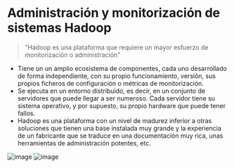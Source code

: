 # Administración y monitorización de sistemas Hadoop

> "Hadoop es una plataforma que requiere un mayor esfuerzo de monitorización o administración"

- Tiene un un amplio ecosistema de componentes, cada uno desarrollado de forma independiente,
con su propio funcionamiento, versión, sus propios ficheros de configuración o métricas de
monitorización.
- Se ejecuta en un entorno distribuido, es decir, en un conjunto de servidores que puede llegar a ser
numeroso. Cada servidor tiene su sistema operativo, y por supuesto, su propio hardware que puede
tener fallos.
- Hadoop es una plataforma con un nivel de madurez inferior a otras soluciones que tienen una base
instalada muy grande y la experiencia de un fabricante que se traduce en una documentación muy rica,
unas herramientas de administración potentes, etc.

![image](https://github.com/victoriajm07/IABD/assets/122750285/d54f8701-f37d-4039-97a6-7f74c0a8606d)
![image](https://github.com/victoriajm07/IABD/assets/122750285/4de0281e-0138-4921-9f2e-0dde667ff640)
